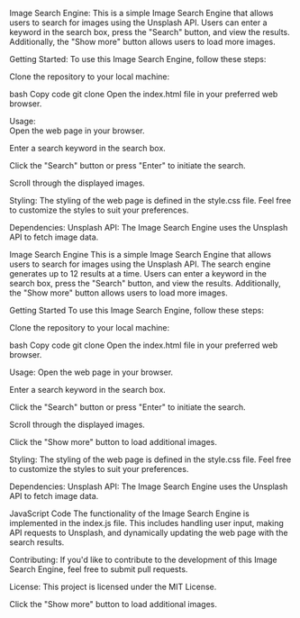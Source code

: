 
Image Search Engine:
This is a simple Image Search Engine that allows users to search for images using the Unsplash API. Users can enter a keyword in the search box, press the "Search" button, and view the results. Additionally, the "Show more" button allows users to load more images.

Getting Started:
To use this Image Search Engine, follow these steps:

Clone the repository to your local machine:

bash
Copy code
git clone <repository-url>
Open the index.html file in your preferred web browser.

Usage:  
Open the web page in your browser.

Enter a search keyword in the search box.

Click the "Search" button or press "Enter" to initiate the search.

Scroll through the displayed images.

Styling:
The styling of the web page is defined in the style.css file. Feel free to customize the styles to suit your preferences.

Dependencies:
Unsplash API: The Image Search Engine uses the Unsplash API to fetch image data.


Image Search Engine
This is a simple Image Search Engine that allows users to search for images using the Unsplash API. The search engine generates up to 12 results at a time. Users can enter a keyword in the search box, press the "Search" button, and view the results. Additionally, the "Show more" button allows users to load more images.

Getting Started
To use this Image Search Engine, follow these steps:

Clone the repository to your local machine:

bash
Copy code
git clone <repository-url>
Open the index.html file in your preferred web browser.

Usage:
Open the web page in your browser.

Enter a search keyword in the search box.

Click the "Search" button or press "Enter" to initiate the search.

Scroll through the displayed images.

Click the "Show more" button to load additional images.

Styling:
The styling of the web page is defined in the style.css file. Feel free to customize the styles to suit your preferences.

Dependencies:
Unsplash API: The Image Search Engine uses the Unsplash API to fetch image data.

JavaScript Code
The functionality of the Image Search Engine is implemented in the index.js file. This includes handling user input, making API requests to Unsplash, and dynamically updating the web page with the search results.

Contributing:
If you'd like to contribute to the development of this Image Search Engine, feel free to submit pull requests.

License:
This project is licensed under the MIT License.


Click the "Show more" button to load additional images.
